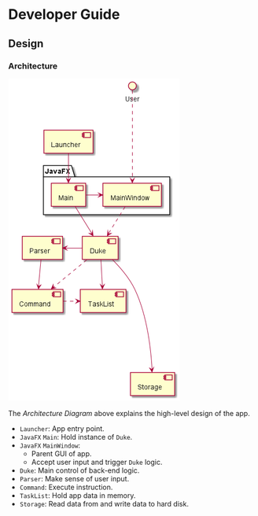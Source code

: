 # Developer Guide

## Design

### Architecture
![ArchitectureDiagram](images/ArchitectureDiagram.png)

The *Architecture Diagram* above explains the high-level design of the app.
* `Launcher`: App entry point.
* `JavaFX` `Main`: Hold instance of `Duke`.
* `JavaFX` `MainWindow`:
  * Parent GUI of app.
  * Accept user input and trigger `Duke` logic.
* `Duke`: Main control of back-end logic.
* `Parser`: Make sense of user input.
* `Command`: Execute instruction.
* `TaskList`: Hold app data in memory.
* `Storage`: Read data from and write data to hard disk.
